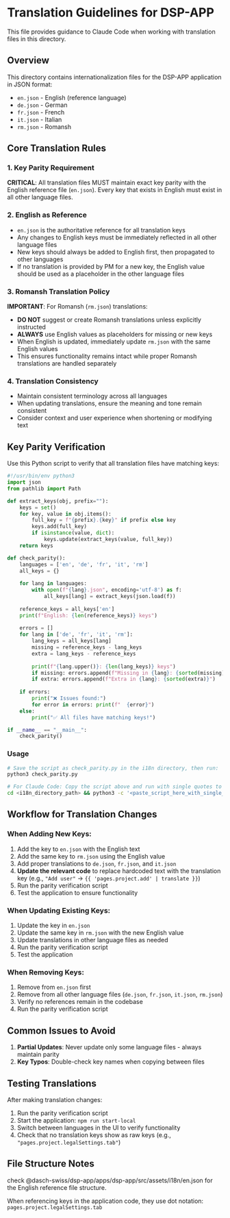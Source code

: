 # Translation Guidelines for DSP-APP

This file provides guidance to Claude Code when working with translation files in this directory.

## Overview

This directory contains internationalization files for the DSP-APP application in JSON format:
- `en.json` - English (reference language)
- `de.json` - German
- `fr.json` - French  
- `it.json` - Italian
- `rm.json` - Romansh

## Core Translation Rules

### 1. Key Parity Requirement
**CRITICAL**: All translation files MUST maintain exact key parity with the English reference file (`en.json`). 
Every key that exists in English must exist in all other language files.

### 2. English as Reference
- `en.json` is the authoritative reference for all translation keys
- Any changes to English keys must be immediately reflected in all other language files
- New keys should always be added to English first, then propagated to other languages
- If no translation is provided by PM for a new key, the English value should be used as a placeholder in the other language files

### 3. Romansh Translation Policy
**IMPORTANT**: For Romansh (`rm.json`) translations:
- **DO NOT** suggest or create Romansh translations unless explicitly instructed
- **ALWAYS** use English values as placeholders for missing or new keys
- When English is updated, immediately update `rm.json` with the same English values
- This ensures functionality remains intact while proper Romansh translations are handled separately

### 4. Translation Consistency
- Maintain consistent terminology across all languages
- When updating translations, ensure the meaning and tone remain consistent
- Consider context and user experience when shortening or modifying text

## Key Parity Verification

Use this Python script to verify that all translation files have matching keys:

```python
#!/usr/bin/env python3
import json
from pathlib import Path

def extract_keys(obj, prefix=""):
    keys = set()
    for key, value in obj.items():
        full_key = f"{prefix}.{key}" if prefix else key
        keys.add(full_key)
        if isinstance(value, dict):
            keys.update(extract_keys(value, full_key))
    return keys

def check_parity():
    languages = ['en', 'de', 'fr', 'it', 'rm']
    all_keys = {}
    
    for lang in languages:
        with open(f"{lang}.json", encoding='utf-8') as f:
            all_keys[lang] = extract_keys(json.load(f))
    
    reference_keys = all_keys['en']
    print(f"English: {len(reference_keys)} keys")
    
    errors = []
    for lang in ['de', 'fr', 'it', 'rm']:
        lang_keys = all_keys[lang]
        missing = reference_keys - lang_keys
        extra = lang_keys - reference_keys
        
        print(f"{lang.upper()}: {len(lang_keys)} keys")
        if missing: errors.append(f"Missing in {lang}: {sorted(missing)}")
        if extra: errors.append(f"Extra in {lang}: {sorted(extra)}")
    
    if errors:
        print("❌ Issues found:")
        for error in errors: print(f"  {error}")
    else:
        print("✅ All files have matching keys!")

if __name__ == "__main__":
    check_parity()
```

### Usage
```bash
# Save the script as check_parity.py in the i18n directory, then run:
python3 check_parity.py

# For Claude Code: Copy the script above and run with single quotes to avoid escape issues:
cd <i18n_directory_path> && python3 -c '<paste_script_here_with_single_quotes>'
```

## Workflow for Translation Changes

### When Adding New Keys:
1. Add the key to `en.json` with the English text
2. Add the same key to `rm.json` using the English value
3. Add proper translations to `de.json`, `fr.json`, and `it.json`
4. **Update the relevant code** to replace hardcoded text with the translation key (e.g., `"Add user"` → `{{ 'pages.project.add' | translate }}`)
5. Run the parity verification script
6. Test the application to ensure functionality

### When Updating Existing Keys:
1. Update the key in `en.json`
2. Update the same key in `rm.json` with the new English value
3. Update translations in other language files as needed
4. Run the parity verification script
5. Test the application

### When Removing Keys:
1. Remove from `en.json` first
2. Remove from all other language files (`de.json`, `fr.json`, `it.json`, `rm.json`)
3. Verify no references remain in the codebase
4. Run the parity verification script

## Common Issues to Avoid

1. **Partial Updates**: Never update only some language files - always maintain parity
2. **Key Typos**: Double-check key names when copying between files

## Testing Translations

After making translation changes:
1. Run the parity verification script
2. Start the application: `npm run start-local`
3. Switch between languages in the UI to verify functionality
4. Check that no translation keys show as raw keys (e.g., `"pages.project.legalSettings.tab"`)

## File Structure Notes

check @dasch-swiss/dsp-app/apps/dsp-app/src/assets/i18n/en.json for the English reference file structure.

When referencing keys in the application code, they use dot notation: `pages.project.legalSettings.tab`
